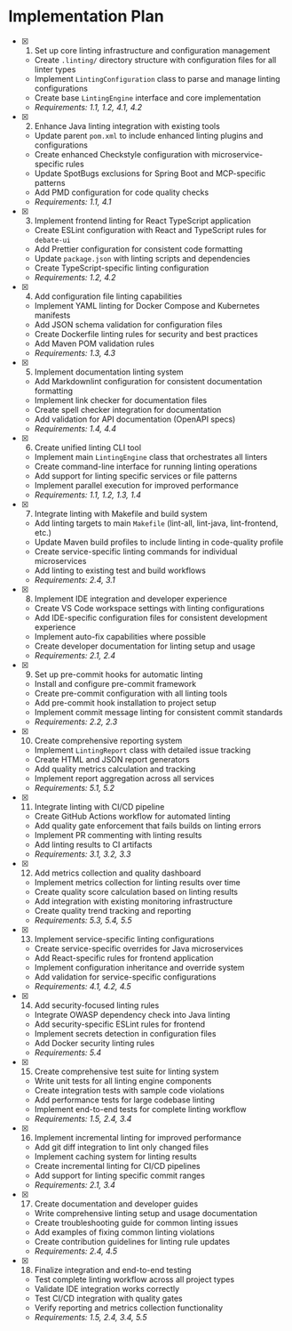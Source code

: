 # Implementation Plan

- [x] 1. Set up core linting infrastructure and configuration management

  - Create `.linting/` directory structure with configuration files for all
    linter types
  - Implement `LintingConfiguration` class to parse and manage linting
    configurations
  - Create base `LintingEngine` interface and core implementation
  - _Requirements: 1.1, 1.2, 4.1, 4.2_

- [x] 2. Enhance Java linting integration with existing tools

  - Update parent `pom.xml` to include enhanced linting plugins and
    configurations
  - Create enhanced Checkstyle configuration with microservice-specific rules
  - Update SpotBugs exclusions for Spring Boot and MCP-specific patterns
  - Add PMD configuration for code quality checks
  - _Requirements: 1.1, 4.1_

- [x] 3. Implement frontend linting for React TypeScript application

  - Create ESLint configuration with React and TypeScript rules for `debate-ui`
  - Add Prettier configuration for consistent code formatting
  - Update `package.json` with linting scripts and dependencies
  - Create TypeScript-specific linting configuration
  - _Requirements: 1.2, 4.2_

- [x] 4. Add configuration file linting capabilities

  - Implement YAML linting for Docker Compose and Kubernetes manifests
  - Add JSON schema validation for configuration files
  - Create Dockerfile linting rules for security and best practices
  - Add Maven POM validation rules
  - _Requirements: 1.3, 4.3_

- [x] 5. Implement documentation linting system

  - Add Markdownlint configuration for consistent documentation formatting
  - Implement link checker for documentation files
  - Create spell checker integration for documentation
  - Add validation for API documentation (OpenAPI specs)
  - _Requirements: 1.4, 4.4_

- [x] 6. Create unified linting CLI tool

  - Implement main `LintingEngine` class that orchestrates all linters
  - Create command-line interface for running linting operations
  - Add support for linting specific services or file patterns
  - Implement parallel execution for improved performance
  - _Requirements: 1.1, 1.2, 1.3, 1.4_

- [x] 7. Integrate linting with Makefile and build system

  - Add linting targets to main `Makefile` (lint-all, lint-java, lint-frontend,
    etc.)
  - Update Maven build profiles to include linting in code-quality profile
  - Create service-specific linting commands for individual microservices
  - Add linting to existing test and build workflows
  - _Requirements: 2.4, 3.1_

- [x] 8. Implement IDE integration and developer experience

  - Create VS Code workspace settings with linting configurations
  - Add IDE-specific configuration files for consistent development experience
  - Implement auto-fix capabilities where possible
  - Create developer documentation for linting setup and usage
  - _Requirements: 2.1, 2.4_

- [x] 9. Set up pre-commit hooks for automatic linting

  - Install and configure pre-commit framework
  - Create pre-commit configuration with all linting tools
  - Add pre-commit hook installation to project setup
  - Implement commit message linting for consistent commit standards
  - _Requirements: 2.2, 2.3_

- [x] 10. Create comprehensive reporting system

  - Implement `LintingReport` class with detailed issue tracking
  - Create HTML and JSON report generators
  - Add quality metrics calculation and tracking
  - Implement report aggregation across all services
  - _Requirements: 5.1, 5.2_

- [x] 11. Integrate linting with CI/CD pipeline

  - Create GitHub Actions workflow for automated linting
  - Add quality gate enforcement that fails builds on linting errors
  - Implement PR commenting with linting results
  - Add linting results to CI artifacts
  - _Requirements: 3.1, 3.2, 3.3_

- [x] 12. Add metrics collection and quality dashboard

  - Implement metrics collection for linting results over time
  - Create quality score calculation based on linting results
  - Add integration with existing monitoring infrastructure
  - Create quality trend tracking and reporting
  - _Requirements: 5.3, 5.4, 5.5_

- [x] 13. Implement service-specific linting configurations

  - Create service-specific overrides for Java microservices
  - Add React-specific rules for frontend application
  - Implement configuration inheritance and override system
  - Add validation for service-specific configurations
  - _Requirements: 4.1, 4.2, 4.5_

- [x] 14. Add security-focused linting rules

  - Integrate OWASP dependency check into Java linting
  - Add security-specific ESLint rules for frontend
  - Implement secrets detection in configuration files
  - Add Docker security linting rules
  - _Requirements: 5.4_

- [x] 15. Create comprehensive test suite for linting system

  - Write unit tests for all linting engine components
  - Create integration tests with sample code violations
  - Add performance tests for large codebase linting
  - Implement end-to-end tests for complete linting workflow
  - _Requirements: 1.5, 2.4, 3.4_

- [x] 16. Implement incremental linting for improved performance

  - Add git diff integration to lint only changed files
  - Implement caching system for linting results
  - Create incremental linting for CI/CD pipelines
  - Add support for linting specific commit ranges
  - _Requirements: 2.1, 3.4_

- [x] 17. Create documentation and developer guides

  - Write comprehensive linting setup and usage documentation
  - Create troubleshooting guide for common linting issues
  - Add examples of fixing common linting violations
  - Create contribution guidelines for linting rule updates
  - _Requirements: 2.4, 4.5_

- [x] 18. Finalize integration and end-to-end testing
  - Test complete linting workflow across all project types
  - Validate IDE integration works correctly
  - Test CI/CD integration with quality gates
  - Verify reporting and metrics collection functionality
  - _Requirements: 1.5, 2.4, 3.4, 5.5_
